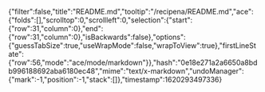 {"filter":false,"title":"README.md","tooltip":"/recipena/README.md","ace":{"folds":[],"scrolltop":0,"scrollleft":0,"selection":{"start":{"row":31,"column":0},"end":{"row":31,"column":0},"isBackwards":false},"options":{"guessTabSize":true,"useWrapMode":false,"wrapToView":true},"firstLineState":{"row":56,"mode":"ace/mode/markdown"}},"hash":"0e18e271a2a6650a8bdb996188692aba6180ec48","mime":"text/x-markdown","undoManager":{"mark":-1,"position":-1,"stack":[]},"timestamp":1620293497336}